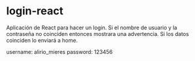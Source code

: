 # login-react

Aplicación de React para hacer un login. Si el nombre de usuario y la contraseña no coinciden entonces mostrara una advertencia. Si los datos coinciden lo enviará a home.

username: alirio_mieres
password: 123456
